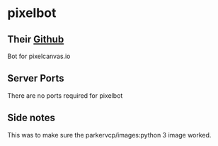 # pixelbot

## Their [Github](https://github.com/possatti/pixelbot)

Bot for pixelcanvas.io

## Server Ports

There are no ports required for pixelbot

## Side notes

This was to make sure the parkervcp/images:python 3 image worked.
